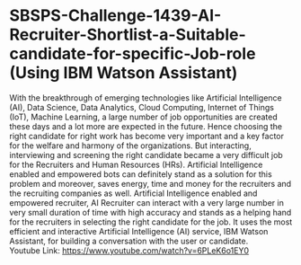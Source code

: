 # SBSPS-Challenge-1439-AI-Recruiter-Shortlist-a-Suitable-candidate-for-specific-Job-role (Using IBM Watson Assistant)
With the breakthrough of emerging technologies like Artificial Intelligence (AI), Data Science, Data Analytics, Cloud Computing, Internet of Things (IoT), Machine Learning, a large number of job opportunities are created these days and a lot more are expected in the future. Hence choosing the right candidate for right work has become very important and a key factor for the welfare and harmony of the organizations. But interacting, interviewing and screening the right candidate became a very difficult job for the Recruiters and Human Resources (HRs). Artificial Intelligence enabled and empowered bots can definitely stand as a solution for this problem and moreover, saves energy, time and money for the recruiters and the recruiting companies as well. Artificial Intelligence enabled and empowered recruiter, AI Recruiter can interact with a very large number in very small duration of time with high accuracy and stands as a helping hand for the recruiters in selecting the right candidate for the job. It uses the most efficient and interactive Artificial Intelligence (AI) service, IBM Watson Assistant, for building a conversation with the user or candidate.<br/>
Youtube Link: https://www.youtube.com/watch?v=6PLeK6o1EY0
